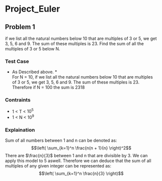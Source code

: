 # Project_Euler

## Problem 1
if we list all the natural numbers below 10 that are multiples of 3 or 5, we get 3, 5, 6 and 9. The sum of these multiples is 23.
Find the sum of all the multiples of 3 or 5 below N.

### Test Case
* As Described above. *<br>
For N = 10, if we list all the natural numbers below 10 that are multiples of 3 or 5, we get 3, 5, 6  and 9. The sum of these multiples is 23.
Therefore if N = 100 the sum is 2318


### Contraints
- 1 < T < $10^5$
- 1 < N < $10^9$

### Explaination
Sum of all numbers between 1 and n can be denoted as:
$$\left( \sum_{k=1}^n \frac{n(n + 1}{n} \right)^2$$
There are $\frac{n}{3}$ between 1 and n that are divisible by 3. We can apply this model to 5 aswell. Therefore we can deduce that the sum of all multiples of any given integer can be represented as:
$$\left( \sum_{k=1}^n \frac{n}{3} \right)$$

  
  
